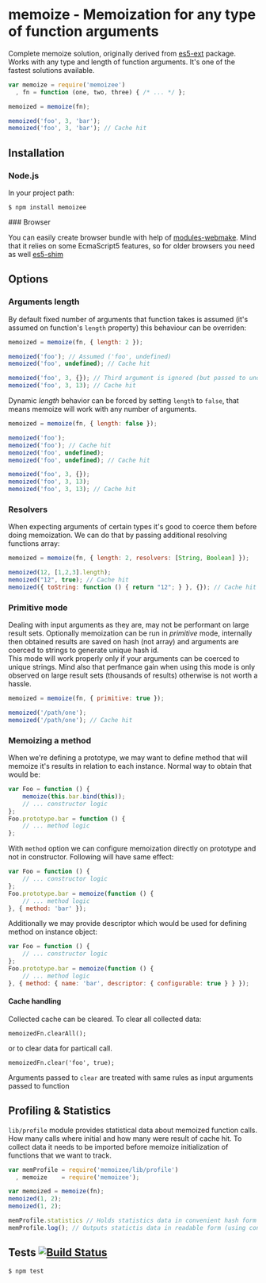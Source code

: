 # memoize - Memoization for any type of function arguments

Complete memoize solution, originally derived from [es5-ext](https://github.com/medikoo/es5-ext) package. Works with any type and length of function arguments. It's one of the fastest solutions available.

```javascript
var memoize = require('memoizee')
  , fn = function (one, two, three) { /* ... */ };

memoized = memoize(fn);

memoized('foo', 3, 'bar');
memoized('foo', 3, 'bar'); // Cache hit
```

## Installation
### Node.js

In your project path:

	$ npm install memoizee

<a name="installation-browser" />
### Browser

You can easily create browser bundle with help of [modules-webmake](https://github.com/medikoo/modules-webmake). Mind that it relies on some EcmaScript5 features, so for older browsers you need as well [es5-shim](https://github.com/kriskowal/es5-shim)


## Options
### Arguments length

By default fixed number of arguments that function takes is assumed (it's
assumed on function's  `length` property) this behaviour can be overriden:

```javascript
memoized = memoize(fn, { length: 2 });

memoized('foo'); // Assumed ('foo', undefined)
memoized('foo', undefined); // Cache hit

memoized('foo', 3, {}); // Third argument is ignored (but passed to underlying function)
memoized('foo', 3, 13); // Cache hit
```

Dynamic _length_ behavior can be forced by setting `length` to `false`, that means memoize will work with any number of arguments.

```javascript
memoized = memoize(fn, { length: false });

memoized('foo');
memoized('foo'); // Cache hit
memoized('foo', undefined);
memoized('foo', undefined); // Cache hit

memoized('foo', 3, {});
memoized('foo', 3, 13);
memoized('foo', 3, 13); // Cache hit
```

### Resolvers

When expecting arguments of certain types it's good to coerce them before doing memoization. We can do that by passing additional resolving functions array:

```javascript
memoized = memoize(fn, { length: 2, resolvers: [String, Boolean] });

memoized(12, [1,2,3].length);
memoized("12", true); // Cache hit
memoized({ toString: function () { return "12"; } }, {}); // Cache hit
```

### Primitive mode

Dealing with input arguments as they are, may not be performant on large result sets. Optionally memoization can be run in _primitive_ mode, internally then obtained results are saved on hash (not array) and arguments are coerced to strings to generate unique hash id.  
This mode will work properly only if your arguments can be coerced to unique strings. Mind also that perfmance gain when using this mode is only observed on large result sets (thousands of results) otherwise is not worth a hassle.

```javascript
memoized = memoize(fn, { primitive: true });

memoized('/path/one');
memoized('/path/one'); // Cache hit
```

### Memoizing a method

When we're defining a prototype, we may want to define method that will memoize it's results in relation to each instance. Normal way to obtain that would be:

```javascript
var Foo = function () {
	memoize(this.bar.bind(this));
	// ... constructor logic
};
Foo.prototype.bar = function () {
	// ... method logic
};
```

With `method` option we can configure memoization directly on prototype and not in constructor. Following will have same effect:

```javascript
var Foo = function () {
	// ... constructor logic
};
Foo.prototype.bar = memoize(function () {
	// ... method logic
}, { method: 'bar' });
```

Additionally we may provide descriptor which would be used for defining method on instance object:

```javascript
var Foo = function () {
	// ... constructor logic
};
Foo.prototype.bar = memoize(function () {
	// ... method logic
}, { method: { name: 'bar', descriptor: { configurable: true } } });
```

#### Cache handling

Collected cache can be cleared. To clear all collected data:

	memoizedFn.clearAll();

or to clear data for particall call.

	memoizedFn.clear('foo', true);

Arguments passed to `clear` are treated with same rules as input arguments passed to function

## Profiling & Statistics

`lib/profile` module provides statistical data about memoized function calls. How many calls where initial and how many were result of cache hit. To collect data it needs to be imported before memoize initialization of functions that we want to track.

```javascript
var memProfile = require('memoizee/lib/profile')
  , memoize    = require('memoizee');

var memoized = memoize(fn);
memoized(1, 2);
memoized(1, 2);

memProfile.statistics // Holds statistics data in convenient hash form
memProfile.log(); // Outputs statictis data in readable form (using console.log)
```

## Tests [![Build Status](https://secure.travis-ci.org/medikoo/memoize.png?branch=master)](https://secure.travis-ci.org/medikoo/memoize)

	$ npm test
